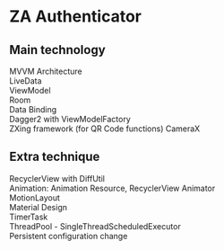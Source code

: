 # ZA Authenticator

## Main technology  
MVVM Architecture  
LiveData  
ViewModel  
Room  
Data Binding  
Dagger2 with ViewModelFactory  
ZXing framework (for QR Code functions)
CameraX  

## Extra technique  
RecyclerView with DiffUtil  
Animation: Animation Resource, RecyclerView Animator  
MotionLayout  
Material Design  
TimerTask  
ThreadPool - SingleThreadScheduledExecutor  
Persistent configuration change  
